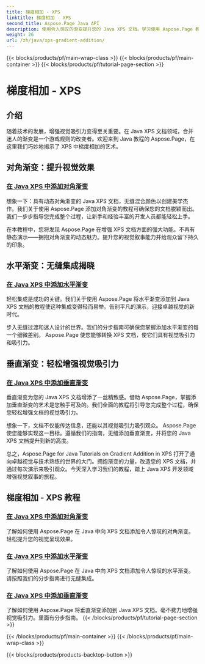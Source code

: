 ```yaml
---
title: 梯度相加 - XPS
linktitle: 梯度相加 - XPS
second_title: Aspose.Page Java API
description: 使用令人惊叹的渐变提升您的 Java XPS 文档。学习使用 Aspose.Page 教程轻松添加对角线、水平和垂直渐变。
weight: 26
url: /zh/java/xps-gradient-addition/
---
```


{{< blocks/products/pf/main-wrap-class >}}
{{< blocks/products/pf/main-container >}}
{{< blocks/products/pf/tutorial-page-section >}}

# 梯度相加 - XPS

## 介绍

随着技术的发展，增强视觉吸引力变得至关重要。在 Java XPS 文档领域，合并迷人的渐变是一个游戏规则的改变者。欢迎来到 Java 教程的 Aspose.Page，在这里我们巧妙地揭示了 XPS 中梯度相加的艺术。

## 对角渐变：提升视觉效果
### [在 Java XPS 中添加对角渐变](./diagonal/)

想象一下：具有动态对角渐变的 Java XPS 文档，无缝混合颜色以创建美学杰作。我们关于使用 Aspose.Page 添加对角渐变的教程可确保您的文档脱颖而出。我们一步步指导您完成整个过程，让新手和经验丰富的开发人员都能轻松上手。

在本教程中，您将发现 Aspose.Page 在增强 XPS 文档方面的强大功能。不再有静态演示——拥抱对角渐变的动态魅力。提升您的视觉叙事能力并给观众留下持久的印象。

## 水平渐变：无缝集成揭晓
### [在 Java XPS 中添加水平渐变](./horizontal/)

轻松集成是成功的关键。我们关于使用 Aspose.Page 将水平渐变添加到 Java XPS 文档的教程使这种集成变得轻而易举。告别平凡的演示，迎接卓越视觉的新时代。

步入无缝过渡和迷人设计的世界。我们的分步指南可确保您掌握添加水平渐变的每一个细微差别。 Aspose.Page 使您能够转换 XPS 文档，使它们具有视觉吸引力和吸引力。

## 垂直渐变：轻松增强视觉吸引力
### [在 Java XPS 中添加垂直渐变](./vertical/)

垂直渐变为您的 Java XPS 文档增添了一丝精致感。借助 Aspose.Page，掌握添加垂直渐变的艺术是您触手可及的。我们全面的教程将引导您完成整个过程，确保您轻松增强文档的视觉吸引力。

想象一下，文档不仅能传达信息，还能以其视觉吸引力吸引观众。 Aspose.Page 使您能够实现这一目标。遵循我们的指南，无缝添加垂直渐变，并将您的 Java XPS 文档提升到新的高度。

总之，Aspose.Page for Java Tutorials on Gradient Addition in XPS 打开了通向卓越视觉与技术熟练的世界的大门。拥抱渐变的力量，改造您的 XPS 文档，并通过每次演示来吸引观众。今天深入学习我们的教程，踏上 Java XPS 开发领域增强视觉叙事的旅程。
## 梯度相加 - XPS 教程
### [在 Java XPS 中添加对角渐变](./diagonal/)
了解如何使用 Aspose.Page 在 Java 中向 XPS 文档添加令人惊叹的对角渐变。轻松提升您的视觉呈现效果。
### [在 Java XPS 中添加水平渐变](./horizontal/)
了解如何使用 Aspose.Page 在 Java 中向 XPS 文档添加令人惊叹的水平渐变。请按照我们的分步指南进行无缝集成。
### [在 Java XPS 中添加垂直渐变](./vertical/)
了解如何使用 Aspose.Page 将垂直渐变添加到 Java XPS 文档。毫不费力地增强视觉吸引力。里面有分步指南。
{{< /blocks/products/pf/tutorial-page-section >}}

{{< /blocks/products/pf/main-container >}}
{{< /blocks/products/pf/main-wrap-class >}}

{{< blocks/products/products-backtop-button >}}

